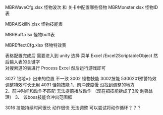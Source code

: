 MBRWaveCfg.xlsx
怪物波次  和  关卡中配置哪些怪物 
MBRMonster.xlsx
怪物ID表

MBRAISkillN.xlsx
怪物技能表

MBRBuff.xlsx
怪物buff表

MBREffectCfg.xlsx
怪物特效表

表格配置完成后 需要进入到 unity 
选择 菜单 Excel /Excel2ScriptableObject
然后输入表的关键字  
对搜索道的表进行
Process Excel
然后运行游戏即可



3027  钻地=》出来的位置 不一致
3002 怪物技能 3002技能 5300201预警特效 调整特效时长无用
4031  怪物技能 
1、前冲速度慢 没找到调整的地方    
2、前冲时间和动作不匹配 无法提前播放动作  （现在把技能拆成了3段 勉强处理）
3、 该boss技能会冲出范围框

3016 技能持续时间很长  动作很快 无法调整 可以尝试将动作循环？？？